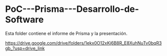 # PoC---Prisma---Desarrollo-de-Software

Esta folder contiene el informe de Prisma y la presentación.

https://drive.google.com/drive/folders/1ekx0O12xKj6B8R_E8XuhNuTv0bqR3gb_?usp=drive_link
